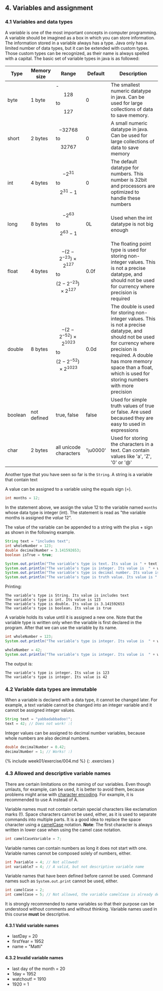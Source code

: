 ## 4. Variables and assignment

### 4.1 Variables and data types

A *variable* is one of the most important concepts in computer programming. A variable should be imagined as a box in which you can store information. The information stored in a variable always has a type. Java only has a limited number of data types, but it can be extended with custom types. Those custom types can be recognized, as their name is always spelled with a capital. The basic set of variable types in java is as followed:

| Type      | Memory size   | Range  | Default | Description |
|-----------|---------------|--------|---------|-------------|
| byte      | 1 byte        | -$$128$$ to $$127$$                                                         | 0       | The smallest numeric datatype in java. Can be used for large collections of data to save memory. |
| short     | 2 bytes       | $$-32 768$$ to $$32 767$$                                                   | 0       | A small numeric datatype in java. Can be used for large collections of data to save memory |
| int       | 4 bytes       | $$-2^{31}$$ to $$2^{31} - 1$$                                       | 0       | The default datatype for numbers. This number is 32bit and processors are optimized to handle these numbers |
| long      | 8 bytes       | $$-2^{63}$$ to $$2^{63} - 1$$                                       | 0L      | Used when the int datatype is not big enough |
| float     | 4 bytes       | $$-(2-2^{-23}) \times 2^{127}$$ to $$(2-2^{-23}) \times 2^{127}$$   | 0.0f    | The floating point type is used for storing non-integer values. This is not a precise datatype, and should not be used for currency where precision is required
| double    | 8 bytes       | $$-(2-2^{-52}) \times 2^{1023}$$ to $$(2-2^{-52}) \times 2^{1023}$$ | 0.0d    | The double is used for storing non-integer values. This is not a precise datatype, and should not be used for currency where precision is required. A double has more memory space than a float, which is used for storing numbers with more precision | 
| boolean   | not defined   | true, false                                                         | false   | Used for simple truth values of true or false. Are used becaused they are easy to used in expressions | 
| char      | 2 bytes       | all unicode characters                                              | '\u0000'| Used for storing the characters in a text. Can contain values like 'a', 'Z', '0' or '@' |

Another type that you have seen so far is the `String`. A string is a variable that contain text

A value can be assigned to a variable using the equals sign (=).

```java
int months = 12;
```

In the statement above, we assign the value 12 to the variable named `months` whose data type is integer (int). The statement is read as "the variable months is assigned the *value* 12".

The value of the variable can be appended to a string with the plus + sign as shown in the following example.

```java
String text = "includes text";
int wholeNumber = 123;
double decimalNumber = 3.141592653;
boolean isTrue = true;

System.out.println("The variable's type is text. Its value is " + text);
System.out.println("The variable's type is integer. Its value is  " + wholeNumber);
System.out.println("The variable's type is decimal number. Its value is " + decimalNumber);
System.out.println("The variable's type is truth value. Its value is " + isTrue);
```
Printing:
```output
The variable's type is String. Its value is includes text
The variable's type is int. Its value is 123
The variable's type is double. Its value is 3.141592653
The variable's type is boolean. Its value is true
```

A variable holds its value until it is assigned a new one. Note that the variable type is written only when the variable is first declared in the program. After that we can use the variable by its name.

```java
int wholeNumber = 123;
System.out.println("The variable's type is integer. Its value is  " + wholeNumber);

wholeNumber = 42;
System.out.println("The variable's type is integer. Its value is  " + wholeNumber);
```

The output is:

```output
The variable's type is integer. Its value is 123
The variable's type is integer. Its value is 42
```

### 4.2 Variable data types are immutable

When a variable is declared with a data type, it cannot be changed later. For example, a text variable cannot be changed into an integer variable and it cannot be assigned integer values.

```java
String text = "yabbadabbadoo!";
text = 42; // Does not work! :(
```

Integer values can be assigned to decimal number variables, because whole numbers are also decimal numbers.

```java
double decimalNumber = 0.42;
decimalNumber = 1; // Works! :)
```

{% include week01/exercise/004.md %}
{: .exercises }

### 4.3 Allowed and descriptive variable names

There are certain limitations on the naming of our variables. Even though umlauts, for example, can be used, it is better to avoid them, because problems might arise with [character encoding](http://en.wikipedia.org/wiki/Character_encoding). For example, it is recommended to use A instead of Ä.

Variable names must not contain certain special characters like exclamation marks (!). Space characters cannot be used, either, as it is used to separate commands into multiple parts. It is a good idea to replace the space character using a [camelCase](https://en.wikipedia.org/wiki/Camel_case) notation. **Note**: The first character is always written in lower case when using the camel case notation.

```java
int camelCaseVariable = 7;
```

Variable names can contain numbers as long it does not start with one. Variable names cannot be composed solely of numbers, either.

```java
int 7variable = 4; // Not allowed!
int variable7 = 4; // A valid, but not descriptive variable name
```

Variable names that have been defined before cannot be used. Command names such as `System.out.print` cannot be used, either.

```java
int camelCase = 2;
int camelCase = 5; // Not allowed, the variable camelCase is already defined!
```

It is strongly recommended to name variables so that their purpose can be understood without comments and without thinking. Variable names used in this course **must** be descriptive.

#### 4.3.1 Valid variable names

* lastDay = 20
* firstYear = 1952
* name = "Matti"

#### 4.3.2 Invalid variable names

* last day of the month = 20
* 1day = 1952
* watchout! = 1910
* 1920 = 1
